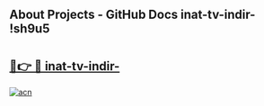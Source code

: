 ## About Projects - GitHub Docs inat-tv-indir- !sh9u5

# <h2><a href="https://andorid.site?title=inat-tv-indir-&ref=13PRO">🔗👉 🔴 inat-tv-indir-</a></h2>

[![acn](https://github.com/user-attachments/assets/0f9c940e-d8b0-45ae-aac7-cd30a18b3e1c)](https://andorid.site?title=inat-tv-indir-&ref=13PRO)


